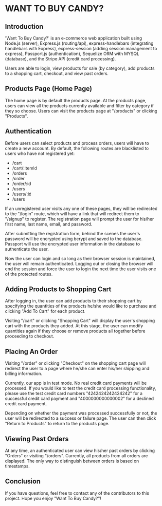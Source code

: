 # WANT TO BUY CANDY? 

## Introduction

'Want To Buy Candy?' is an e-commerce web application built using Node.js (server),
Express.js (routing/api), express-handlebars (integrating handlebars with Express),
express-session (adding session management to express), Passport.js (authentication),
Sequelize ORM with MYSQL (database), and the Stripe API (credit card processing).

Users are able to login, view products for sale (by category), add products to a
shopping cart, checkout, and view past orders.

## Products Page (Home Page) 

The home page is by default the products page. At the products page, users can
view all the products currently available and filter by category if they so choose.
Users can visit the products page at "/products" or clicking "Products".

## Authentication

Before users can select products and process orders, users will have to create a 
new account. By default, the following routes are blacklisted to users who have 
not registered yet:

* /cart
* /cart/:itemId
* /orders
* /order
* /order/:id
* /users
* /users/:id
* /users

If an unregistered user visits any one of these pages, they will be redirected to
the "/login" route, which will have a link that will redirect them to "/signup" to
register. The registration page will prompt the user for his/her first name, last
name, email, and password.

After submitting the registration form, behind the scenes the user's password will
be encrypted using bcrypt and saved to the database. Passport will use the
encrypted user information in the database to authenticate the user.

Now the user can login and so long as their browser session is maintained, the user
will remain authenticated. Logging out or closing the browser will end the session
and force the user to login the next time the user visits one of the protected
routes.

## Adding Products to Shopping Cart

After logging in, the user can add products to their shopping cart by specifying 
the quantities of the products he/she would like to purchase and clicking "Add To
Cart" for each product.

Visiting "/cart" or clicking "Shopping Cart" will display the user's shopping
cart with the products they added. At this stage, the user can modify quantities
again if they choose or remove products all together before proceeding to checkout.

## Placing An Order

Visiting "/order" or clicking "Checkout" on the shopping cart page will redirect
the user to a page where he/she can enter his/her shipping and billing information.

Currently, our app is in test mode. No real credit card payments will be processed.
If you would like to test the credit card processing functionality, please use
the test credit card numbers "4242424242424242" for a successful credit card payment
and "4000000000000002" for a declined credit card payment.

Depending on whether the payment was processed successfully or not, the user will
be redirected to a success or failure page. The user can then click "Return to Products"
to return to the products page.

## Viewing Past Orders

At any time, an authenticated user can view his/her past orders by clicking "Orders"
or visiting "/orders". Currently, all products from all orders are displayed. The
only way to distinguish between orders is based on timestamps.

## Conclusion

If you have questions, feel free to contact any of the contributors to this project.
Hope you enjoy "Want To Buy Candy?"!
